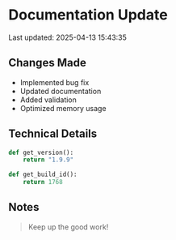 # Documentation Update

Last updated: 2025-04-13 15:43:35

## Changes Made
- Implemented bug fix
- Updated documentation
- Added validation
- Optimized memory usage

## Technical Details
```python
def get_version():
    return "1.9.9"

def get_build_id():
    return 1768
```

## Notes
> Keep up the good work!
